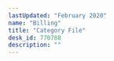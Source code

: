 ```yaml
---
lastUpdated: "February 2020"
name: "Billing"
title: "Category File"
desk_id: 770788
description: ""
---
```

